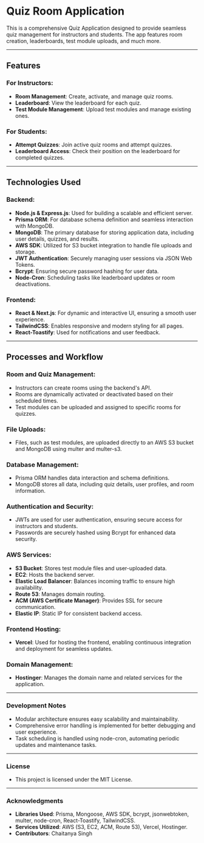 # Quiz Room Application

This is a comprehensive Quiz Application designed to provide seamless quiz management for instructors and students. The app features room creation, leaderboards, test module uploads, and much more.

---

## Features
### For Instructors:
- **Room Management**: Create, activate, and manage quiz rooms.
- **Leaderboard**: View the leaderboard for each quiz.
- **Test Module Management**: Upload test modules and manage existing ones.
### For Students:
- **Attempt Quizzes**: Join active quiz rooms and attempt quizzes.
- **Leaderboard Access**: Check their position on the leaderboard for completed quizzes.

---

## Technologies Used
### Backend:
- **Node.js & Express.js**: Used for building a scalable and efficient server.
- **Prisma ORM**: For database schema definition and seamless interaction with MongoDB.
- **MongoDB**: The primary database for storing application data, including user details, quizzes, and results.
- **AWS SDK**: Utilized for S3 bucket integration to handle file uploads and storage.
- **JWT Authentication**: Securely managing user sessions via JSON Web Tokens.
- **Bcrypt**: Ensuring secure password hashing for user data.
- **Node-Cron**: Scheduling tasks like leaderboard updates or room deactivations.
### Frontend:
- **React & Next.js**: For dynamic and interactive UI, ensuring a smooth user experience.
- **TailwindCSS**: Enables responsive and modern styling for all pages.
- **React-Toastify**: Used for notifications and user feedback.


---
## Processes and Workflow
### Room and Quiz Management:
- Instructors can create rooms using the backend's API.
- Rooms are dynamically activated or deactivated based on their scheduled times.
- Test modules can be uploaded and assigned to specific rooms for quizzes.
### File Uploads:
- Files, such as test modules, are uploaded directly to an AWS S3 bucket and MongoDB using multer and multer-s3.
### Database Management:
- Prisma ORM handles data interaction and schema definitions.
- MongoDB stores all data, including quiz details, user profiles, and room information.
### Authentication and Security:
- JWTs are used for user authentication, ensuring secure access for instructors and students.
- Passwords are securely hashed using Bcrypt for enhanced data security.
### AWS Services:
- **S3 Bucket**: Stores test module files and user-uploaded data.
- **EC2**: Hosts the backend server.
- **Elastic Load Balancer**: Balances incoming traffic to ensure high availability.
- **Route 53**: Manages domain routing.
- **ACM (AWS Certificate Manager)**: Provides SSL for secure communication.
- **Elastic IP**: Static IP for consistent backend access.
### Frontend Hosting:
- **Vercel**: Used for hosting the frontend, enabling continuous integration and deployment for seamless updates.
### Domain Management:
- **Hostinger**: Manages the domain name and related services for the application.
---
### Development Notes
- Modular architecture ensures easy scalability and maintainability.
- Comprehensive error handling is implemented for better debugging and user experience.
- Task scheduling is handled using node-cron, automating periodic updates and maintenance tasks.
---
### License
- This project is licensed under the MIT License.
---
### Acknowledgments
- **Libraries Used**: Prisma, Mongoose, AWS SDK, bcrypt, jsonwebtoken, multer, node-cron, React-Toastify, TailwindCSS.
- **Services Utilized**: AWS (S3, EC2, ACM, Route 53), Vercel, Hostinger.
- **Contributors**: Chaitanya Singh